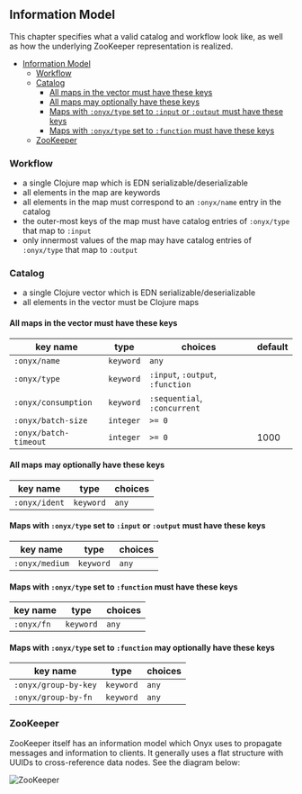 ## Information Model

This chapter specifies what a valid catalog and workflow look like, as well as how the underlying ZooKeeper representation is realized.

<!-- START doctoc generated TOC please keep comment here to allow auto update -->
<!-- DON'T EDIT THIS SECTION, INSTEAD RE-RUN doctoc TO UPDATE -->

- [Information Model](#information-model)
  - [Workflow](#workflow)
  - [Catalog](#catalog)
    - [All maps in the vector must have these keys](#all-maps-in-the-vector-must-have-these-keys)
    - [All maps may optionally have these keys](#all-maps-may-optionally-have-these-keys)
    - [Maps with `:onyx/type` set to `:input` or `:output` must have these keys](#maps-with-onyxtype-set-to-input-or-output-must-have-these-keys)
    - [Maps with `:onyx/type` set to `:function` must have these keys](#maps-with-onyx-type-set-to-function-must-have-these-keys)
  - [ZooKeeper](#zookeeper)

<!-- END doctoc generated TOC please keep comment here to allow auto update -->

### Workflow

- a single Clojure map which is EDN serializable/deserializable
- all elements in the map are keywords
- all elements in the map must correspond to an `:onyx/name` entry in the catalog
- the outer-most keys of the map must have catalog entries of `:onyx/type` that map to `:input`
- only innermost values of the map may have catalog entries of `:onyx/type` that map to `:output`

### Catalog

- a single Clojure vector which is EDN serializable/deserializable
- all elements in the vector must be Clojure maps

#### All maps in the vector must have these keys

| key name             | type       | choices                          | default
|----------------------|------------|----------------------------------|--------
|`:onyx/name`          | `keyword`  | `any`                            |
|`:onyx/type`          | `keyword`  | `:input`, `:output`, `:function` |
|`:onyx/consumption`   | `keyword`  | `:sequential`, `:concurrent`     |
|`:onyx/batch-size`    | `integer`  | `>= 0`                           |
|`:onyx/batch-timeout` | `integer`  | `>= 0`                           | 1000

#### All maps may optionally have these keys

| key name          | type       | choices
|-------------------|------------|----------
|`:onyx/ident`      | `keyword`  | `any`

#### Maps with `:onyx/type` set to `:input` or `:output` must have these keys

| key name          | type       | choices
|-------------------|------------|----------
|`:onyx/medium`     | `keyword`  | `any`

#### Maps with `:onyx/type` set to `:function` must have these keys

| key name          | type       | choices
|-------------------|------------|----------
|`:onyx/fn`         | `keyword`  | `any`

#### Maps with `:onyx/type` set to `:function` may optionally have these keys

| key name           | type       | choices
|--------------------|------------|----------
|`:onyx/group-by-key`| `keyword`  | `any`
|`:onyx/group-by-fn` | `keyword`  | `any`


### ZooKeeper

ZooKeeper itself has an information model which Onyx uses to propagate messages and information to clients. It generally uses a flat structure with UUIDs to cross-reference data nodes. See the diagram below:

![ZooKeeper](http://i.imgur.com/mQ7I9Le.png)
